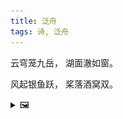 ```yaml
---
title: 泛舟
tags: 诗, 泛舟
---
```


云穹笼九岳，
湖面澈如窗。

风起银鱼跃，
桨落酒窝双。

<details><summary>🖼️</summary>

![](writings/images/2020-09-18-14-59-fan-zhou-01.JPG)
![](writings/images/2020-09-18-14-59-fan-zhou-02.JPG)
![](writings/images/2020-09-18-14-59-fan-zhou-03.JPG)
![](writings/images/2020-09-18-14-59-fan-zhou-04.JPG)

</details>
